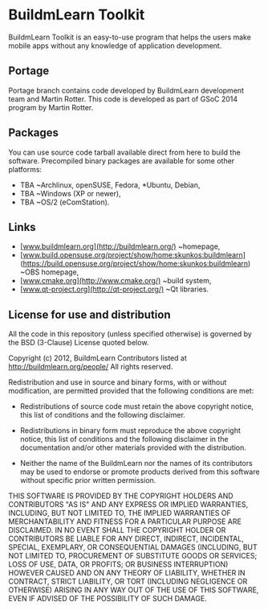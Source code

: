 BuildmLearn Toolkit
===================
BuildmLearn Toolkit is an easy-to-use program that helps the users make mobile apps without any knowledge of application development.

Portage
-------
Portage branch contains code developed by BuildmLearn development team and Martin Rotter. This code is developed as part of GSoC 2014 program by Martin Rotter.

Packages
--------
You can use source code tarball available direct from here to build the software. Precompiled binary packages are available for some other platforms:

* TBA  ~Archlinux, openSUSE, Fedora, *Ubuntu, Debian,
* TBA  ~Windows (XP or newer),
* TBA  ~OS/2 (eComStation).

Links
-----
* [www.buildmlearn.org](http://buildmlearn.org/)  ~homepage,
* [www.build.opensuse.org/project/show/home:skunkos:buildmlearn] (https://build.opensuse.org/project/show/home:skunkos:buildmlearn)  ~OBS homepage,
* [www.cmake.org](http://www.cmake.org/)  ~build system,
* [www.qt-project.org](http://qt-project.org/)  ~Qt libraries.

License for use and distribution
---------------------------------

All the code in this repository (unless specified otherwise) is governed by the BSD (3-Clause) License quoted below.

Copyright (c) 2012, BuildmLearn Contributors listed at http://buildmlearn.org/people/
All rights reserved.

Redistribution and use in source and binary forms, with or without
modification, are permitted provided that the following conditions are met:

* Redistributions of source code must retain the above copyright notice, this
  list of conditions and the following disclaimer.

* Redistributions in binary form must reproduce the above copyright notice,
  this list of conditions and the following disclaimer in the documentation
  and/or other materials provided with the distribution.

* Neither the name of the BuildmLearn nor the names of its
  contributors may be used to endorse or promote products derived from
  this software without specific prior written permission.

THIS SOFTWARE IS PROVIDED BY THE COPYRIGHT HOLDERS AND CONTRIBUTORS "AS IS"
AND ANY EXPRESS OR IMPLIED WARRANTIES, INCLUDING, BUT NOT LIMITED TO, THE
IMPLIED WARRANTIES OF MERCHANTABILITY AND FITNESS FOR A PARTICULAR PURPOSE ARE
DISCLAIMED. IN NO EVENT SHALL THE COPYRIGHT HOLDER OR CONTRIBUTORS BE LIABLE
FOR ANY DIRECT, INDIRECT, INCIDENTAL, SPECIAL, EXEMPLARY, OR CONSEQUENTIAL
DAMAGES (INCLUDING, BUT NOT LIMITED TO, PROCUREMENT OF SUBSTITUTE GOODS OR
SERVICES; LOSS OF USE, DATA, OR PROFITS; OR BUSINESS INTERRUPTION) HOWEVER
CAUSED AND ON ANY THEORY OF LIABILITY, WHETHER IN CONTRACT, STRICT LIABILITY,
OR TORT (INCLUDING NEGLIGENCE OR OTHERWISE) ARISING IN ANY WAY OUT OF THE USE
OF THIS SOFTWARE, EVEN IF ADVISED OF THE POSSIBILITY OF SUCH DAMAGE.